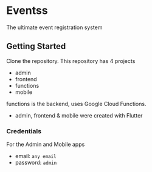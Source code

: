 # Eventss

The ultimate event registration system

## Getting Started
Clone the repository.
This repository has 4 projects
- admin
- frontend
- functions
- mobile

functions is the backend, uses Google Cloud Functions.
- admin, frontend & mobile were created with Flutter

### Credentials

For the Admin and Mobile apps
- email: `any email`
- password: `admin`
